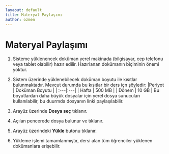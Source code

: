 ```yaml
---
layaout: default
title: Materyal Paylaşımı
author: ozmen
---
```

# Materyal Paylaşımı

1. Sisteme yüklenencek doküman yerel makinada (bilgisayar, cep telefonu veya tablet olabilir) hazır edilir. Hazırlanan dokümanın biçiminin önemi yoktur. 

2. Sistem üzerinde yüklenebilecek doküman boyutu ile kısıtlar bulunmaktadır. Mevcut durumda bu kısıtlar bir ders içn şöyledir:
|Periyot | Doküman Boyutu |
| :---|:---|
| Hafta | 500 MB |
| Dönem | 10 GB |
Bu boyutlardan daha büyük dosyalar için yerel dosya sunucuları kullanılabilir, bu duurmda dosyanın linki paylaşılabilir.
4. Arayüz üzerinde **Dosya seç** tıklanır.
5. Açılan pencerede dosya bulunur ve tıklanır.
6. Arayüz üzerindeki **Yükle** butonu tıklanır.
7. Yükleme işlemi tamamlanmıştır, dersi alan tüm öğrenciler yüklenen dokümanlara erişebilir.
